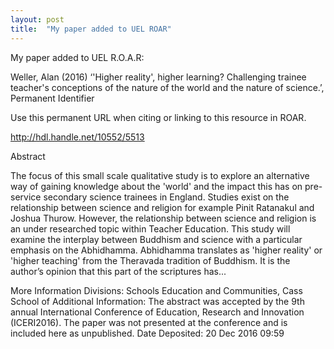 ```yaml
---
layout: post
title:  "My paper added to UEL ROAR"
---
```


My paper added to UEL R.O.A.R:

Weller, Alan (2016) ‘'Higher reality', higher learning? Challenging trainee teacher's conceptions of the nature of the world and the nature of science.’,
Permanent Identifier

Use this permanent URL when citing or linking to this resource in ROAR.

http://hdl.handle.net/10552/5513

Abstract

The focus of this small scale qualitative study is to explore an alternative way of gaining knowledge about the 'world' and the impact this has on pre-service secondary science trainees in England. Studies exist on the relationship between science and religion for example Pinit Ratanakul and Joshua Thurow. However, the relationship between science and religion is an under researched topic within Teacher Education. This study will examine the interplay between Buddhism and science with a particular emphasis on the Abhidhamma. Abhidhamma translates as 'higher reality' or 'higher teaching' from the Theravada tradition of Buddhism. It is the author’s opinion that this part of the scriptures has...

More Information
Divisions: 	Schools Education and Communities, Cass School of
Additional Information: The abstract was accepted by the 9th annual International Conference of Education, Research and Innovation (ICERI2016). The paper was not presented at the conference and is included here as unpublished.
Date Deposited: 20 Dec 2016 09:59
	
	



